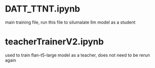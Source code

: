 # DATT_TTNT.ipynb
main training file, run this file to silumalate llm model as a student
# teacherTrainerV2.ipynb
used to train flan-t5-large model as a teacher, does not need to be rerun again
